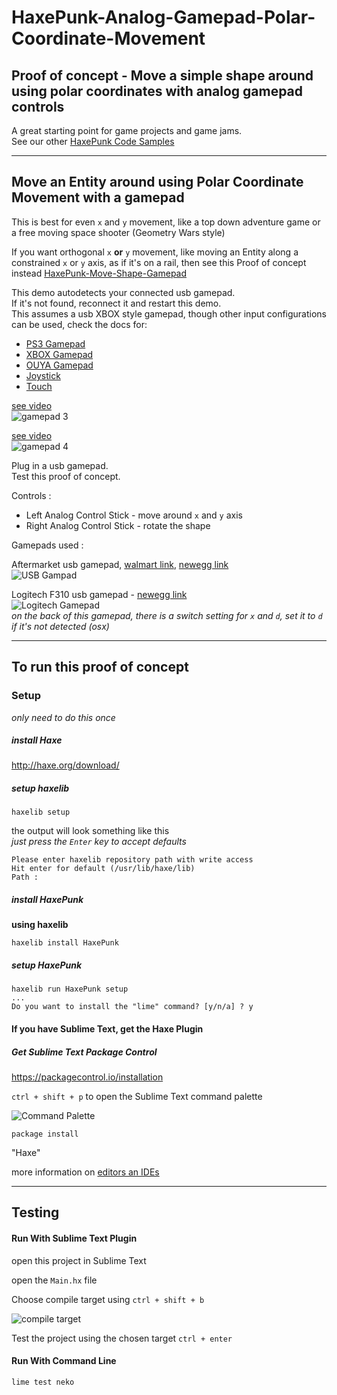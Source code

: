 # HaxePunk-Analog-Gamepad-Polar-Coordinate-Movement
## Proof of concept - Move a simple shape around using polar coordinates with analog gamepad controls

A great starting point for game projects and game jams.  
See our other [HaxePunk Code Samples](https://github.com/GomaGames?query=HaxePunk)

----

## Move an Entity around using Polar Coordinate Movement with a gamepad 

This is best for even `x` and `y` movement, like a top down adventure game or a free moving space shooter (Geometry Wars style)  

If you want orthogonal `x` **or** `y` movement, like moving an Entity along a constrained `x` or `y` axis, as if it's on a rail, then see this Proof of concept instead [HaxePunk-Move-Shape-Gamepad](https://github.com/GomaGames/HaxePunk-Move-Shape-Gamepad)

This demo autodetects your connected usb gamepad.  
If it's not found, reconnect it and restart this demo.  
This assumes a usb XBOX style gamepad, though other input configurations can be used, check the docs for:  

- [PS3 Gamepad](http://haxepunk.com/documentation/api/com/haxepunk/utils/PS3_GAMEPAD.html)
- [XBOX Gamepad](http://haxepunk.com/documentation/api/com/haxepunk/utils/XBOX_GAMEPAD.html)
- [OUYA Gamepad](http://haxepunk.com/documentation/api/com/haxepunk/utils/OUYA_GAMEPAD.html)
- [Joystick](http://haxepunk.com/documentation/api/com/haxepunk/utils/Joystick.html)
- [Touch](http://haxepunk.com/documentation/api/com/haxepunk/utils/Touch.html)


[see video](http://gfycat.com/SoggyNaiveCrownofthornsstarfish)  
![gamepad 3](http://fat.gfycat.com/SoggyNaiveCrownofthornsstarfish.gif)

[see video](http://gfycat.com/DefinitiveScratchyBluefintuna)  
![gamepad 4](http://fat.gfycat.com/DefinitiveScratchyBluefintuna.gif)

Plug in a usb gamepad.  
Test this proof of concept.

Controls : 

- Left Analog Control Stick - move around `x` and `y` axis
- Right Analog Control Stick - rotate the shape

Gamepads used : 

Aftermarket usb gamepad, [walmart link](http://www.walmart.com/ip/POWER-A-PS3-ProEX-Wired-Controller-Black-PS3-Playstation-3/14962336), [newegg link](http://www.newegg.com/Product/Product.aspx?Item=N82E16879815015)  
![USB Gampad](http://i5.walmartimages.com/dfw/dce07b8c-f05b/k2-_8c4a253a-abcf-474d-bf5c-f2c4725ce7f3.v1.jpg)

Logitech F310 usb gamepad - [newegg link](http://www.newegg.com/Product/Product.aspx?Item=N82E16826104402)  
![Logitech Gamepad](http://gaming.logitech.com/assets/47832/f310-gaming-gamepad-images.png)  
_on the back of this gamepad, there is a switch setting for `x` and `d`, set it to `d` if it's not detected (osx)_  

----

## To run this proof of concept

### Setup
_only need to do this once_

##### install Haxe  
http://haxe.org/download/

##### setup haxelib  

````
haxelib setup
````
the output will look something like this  
_just press the `Enter` key to accept defaults_

````
Please enter haxelib repository path with write access
Hit enter for default (/usr/lib/haxe/lib)
Path : 
````

##### install HaxePunk  
__using haxelib__

````
haxelib install HaxePunk
````

##### setup HaxePunk

````
haxelib run HaxePunk setup
...
Do you want to install the "lime" command? [y/n/a] ? y
````

#### If you have Sublime Text, get the Haxe Plugin

##### Get Sublime Text Package Control  
https://packagecontrol.io/installation

`ctrl + shift + p` to open the Sublime Text command palette  

![Command Palette](http://i.imgur.com/UlD29KO.png)

````
package install
````
"Haxe"

more information on [editors an IDEs](http://haxe.org/documentation/introduction/editors-and-ides.html#sublime)

----

## Testing

#### Run With Sublime Text Plugin

open this project in Sublime Text

open the `Main.hx` file

Choose compile target using `ctrl + shift + b`  

![compile target](http://i.imgur.com/8wFfZSe.png)

Test the project using the chosen target `ctrl + enter`


#### Run With Command Line

````
lime test neko 
````

